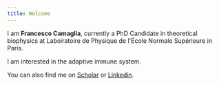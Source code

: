 ```yaml
---
title: Welcome
---
```


I am **Francesco Camaglia**, currently a PhD Candidate in theoretical biophysics at Laboiratoire de Physique de l'École Normale Supérieure in Paris.

I am interested in the adaptive immune system. 

You can also find me on [Scholar](https://scholar.google.com/citations?user=EpPP7K8AAAAJ&hl=it&authuser=1&oi=ao) or [Linkedin](https://www.linkedin.com/in/francesco-camaglia-812567207).
